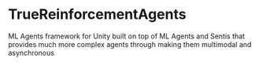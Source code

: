 # TrueReinforcementAgents
 ML Agents framework for Unity built on top of ML Agents and Sentis that provides much more complex agents through making them multimodal and asynchronous
